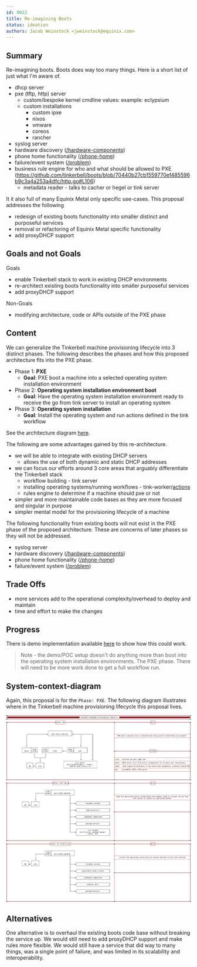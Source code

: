 ```yaml
---
id: 0022
title: Re-imagining Boots
status: ideation
authors: Jacob Weinstock <jweinstock@equinix.com>
---
```


## Summary

Re-imagining boots. Boots does way too many things.
Here is a short list of just what I'm aware of.

- dhcp server
- pxe (tftp, http) server
  - custom/bespoke kernel cmdline values: example: eclypsium
  - custom installations
    - custom ipxe
    - nixos
    - vmware
    - coreos
    - rancher
- syslog server
- hardware discovery ([/hardware-components](https://github.com/tinkerbell/boots/blob/70440b27cb1559770ef485596b9c3a4a253a4dfc/http.go#L82))
- phone home functionality ([/phone-home](https://github.com/tinkerbell/boots/blob/70440b27cb1559770ef485596b9c3a4a253a4dfc/http.go#L69))
- failure/event system ([/problem](https://github.com/tinkerbell/boots/blob/70440b27cb1559770ef485596b9c3a4a253a4dfc/http.go#L71))
- business rule engine for who and what should be allowed to PXE (https://github.com/tinkerbell/boots/blob/70440b27cb1559770ef485596b9c3a4a253a4dfc/http.go#L106)
  - metadata reader - talks to cacher or hegel or tink server

It it also full of many Equinix Metal only specific use-cases.
This proposal addresses the following

- redesign of existing boots functionality into smaller distinct and purposeful services
- removal or refactoring of Equinix Metal specific functionality
- add proxyDHCP support

## Goals and not Goals

Goals

- enable Tinkerbell stack to work in existing DHCP environments
- re-architect existing boots functionality into smaller purposeful services
- add proxyDHCP support

Non-Goals

- modifying architecture, code or APIs outside of the PXE phase

## Content

We can generalize the Tinkerbell machine provisioning lifecycle into 3 distinct phases.
The following describes the phases and how this proposed architecture fits into the PXE phase.

- Phase 1: **PXE**
  - **Goal**: PXE boot a machine into a selected operating system installation environment
- Phase 2: **Operating system installation environment boot**
  - **Goal**: Have the operating system installation environment ready to receive the go from tink server to install an operating system
- Phase 3: **Operating system installation**
  - **Goal**: Install the operating system and run actions defined in the tink workflow

See the architecture diagram [here](./architecture.png).

The following are some advantages gained by this re-architecture.

- we will be able to integrate with existing DHCP servers
  - allows the use of both dynamic and static DHCP addresses
- we can focus our efforts around 3 core areas that arguably differentiate the Tinkerbell stack
  - workflow building - tink server
  - installing operating systems/running workflows - tink-worker/[actions](https://docs.tinkerbell.org/actions/action-architecture/)
  - rules engine to determine if a machine should pxe or not
- simpler and more maintainable code bases as they are more focused and singular in purpose
- simpler mental model for the provisioning lifecycle of a machine

The following functionality from existing boots will not exist in the PXE phase of the proposed architecture.
These are concerns of later phases so they will not be addressed.

- syslog server
- hardware discovery ([/hardware-components](https://github.com/tinkerbell/boots/blob/70440b27cb1559770ef485596b9c3a4a253a4dfc/http.go#L82))
- phone home functionality ([/phone-home](https://github.com/tinkerbell/boots/blob/70440b27cb1559770ef485596b9c3a4a253a4dfc/http.go#L69))
- failure/event system ([/problem](https://github.com/tinkerbell/boots/blob/70440b27cb1559770ef485596b9c3a4a253a4dfc/http.go#L71))

## Trade Offs

- more services add to the operational complexity/overhead to deploy and maintain
- time and effort to make the changes

## Progress

There is demo implementation available [here](https://github.com/jacobweinstock/tinkerbell-next) to show how this could work.

> Note - the demo/POC setup doesn't do anything more than boot into the operating system installation environments.
> The PXE phase.
> There will need to be more work done to get a full workflow run.

## System-context-diagram

Again, this proposal is for the `Phase: PXE`.
The following diagram illustrates where in the Tinkerbell machine provisioning lifecycle this proposal lives.

![machine provisioning lifecycle](./tinkerbell-lifecycle.png#3)

## Alternatives

One alternative is to overhaul the existing boots code base without breaking the service up.
We would still need to add proxyDHCP support and make rules more flexible.
We would still have a service that did way to many things, was a single point of failure, and was limited in its scalability and interoperability.
